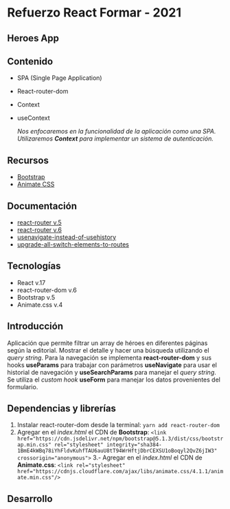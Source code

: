 # Refuerzo React Formar - 2021
## Heroes App
## Contenido
- SPA (Single Page Application)
- React-router-dom
- Context
- useContext

  _Nos enfocaremos en la funcionalidad de la aplicación como una SPA. Utilizaremos **Context** para implementar un sistema de autenticación._

## Recursos

- [Bootstrap]('https://getbootstrap.com/')
- [Animate CSS]('https://animate.style/')

## Documentación
- [react-router v.5]('https://v5.reactrouter.com/web/guides/quick-start')
- [react-router v.6]('https://reactrouter.com/docs/en/v6')
- [usenavigate-instead-of-usehistory]('https://reactrouter.com/docs/en/v6/upgrading/v5#use-usenavigate-instead-of-usehistory')
- [upgrade-all-switch-elements-to-routes]('https://reactrouter.com/docs/en/v6/upgrading/v5#upgrade-all-switch-elements-to-routes')
## Tecnologías
- React v.17
- react-router-dom v.6
- Bootstrap v.5
- Animate.css v.4
## Introducción
Aplicación que permite filtrar un array de héroes en diferentes páginas según la editorial. Mostrar el detalle y hacer una búsqueda utilizando el *query string*.
Para la navegación se implementa **react-router-dom** y sus hooks **useParams** para trabajar con parámetros **useNavigate** para usar el historial de navegación y **useSearchParams** para manejar el *query string*.
Se utiliza el *custom hook* **useForm** para manejar los datos provenientes del formulario.

## Dependencias y librerías
1. Instalar react-router-dom desde la terminal: `yarn add react-router-dom`
2. Agregar en el *index.html* el CDN de **Bootstrap**: 
`<link href="https://cdn.jsdelivr.net/npm/bootstrap@5.1.3/dist/css/bootstrap.min.css" rel="stylesheet" integrity="sha384-1BmE4kWBq78iYhFldvKuhfTAU6auU8tT94WrHftjDbrCEXSU1oBoqyl2QvZ6jIW3" crossorigin="anonymous">`
3.- Agregar en el *index.html* el CDN de **Animate.css**: 
`<link rel="stylesheet" href="https://cdnjs.cloudflare.com/ajax/libs/animate.css/4.1.1/animate.min.css"/>`
## Desarrollo

